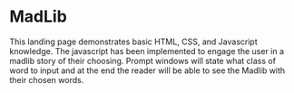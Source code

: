 # MadLib

This landing page demonstrates basic HTML, CSS, and Javascript knowledge. The javascript has been implemented to engage the user in a madlib story of their choosing. Prompt windows will state what class of word to input and at the end the reader will be able to see the Madlib with their chosen words.
